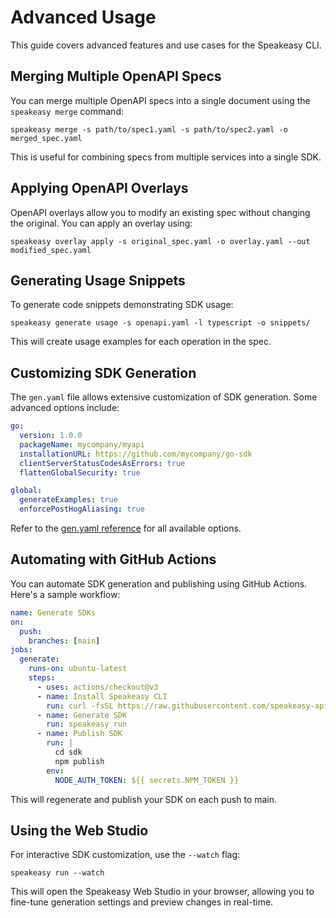 # Advanced Usage

This guide covers advanced features and use cases for the Speakeasy CLI.

## Merging Multiple OpenAPI Specs

You can merge multiple OpenAPI specs into a single document using the `speakeasy merge` command:

```
speakeasy merge -s path/to/spec1.yaml -s path/to/spec2.yaml -o merged_spec.yaml
```

This is useful for combining specs from multiple services into a single SDK.

## Applying OpenAPI Overlays

OpenAPI overlays allow you to modify an existing spec without changing the original. You can apply an overlay using:

```
speakeasy overlay apply -s original_spec.yaml -o overlay.yaml --out modified_spec.yaml
```

## Generating Usage Snippets

To generate code snippets demonstrating SDK usage:

```
speakeasy generate usage -s openapi.yaml -l typescript -o snippets/
```

This will create usage examples for each operation in the spec.

## Customizing SDK Generation

The `gen.yaml` file allows extensive customization of SDK generation. Some advanced options include:

```yaml
go:
  version: 1.0.0
  packageName: mycompany/myapi
  installationURL: https://github.com/mycompany/go-sdk
  clientServerStatusCodesAsErrors: true
  flattenGlobalSecurity: true

global:
  generateExamples: true
  enforcePostHogAliasing: true
```

Refer to the [gen.yaml reference](https://speakeasy.com/docs/sdk-generation/configuration/gen-yaml) for all available options.

## Automating with GitHub Actions

You can automate SDK generation and publishing using GitHub Actions. Here's a sample workflow:

```yaml
name: Generate SDKs
on:
  push:
    branches: [main]
jobs:
  generate:
    runs-on: ubuntu-latest
    steps:
      - uses: actions/checkout@v3
      - name: Install Speakeasy CLI
        run: curl -fsSL https://raw.githubusercontent.com/speakeasy-api/speakeasy/main/install.sh | sh
      - name: Generate SDK
        run: speakeasy run
      - name: Publish SDK
        run: |
          cd sdk
          npm publish
        env:
          NODE_AUTH_TOKEN: ${{ secrets.NPM_TOKEN }}
```

This will regenerate and publish your SDK on each push to main.

## Using the Web Studio

For interactive SDK customization, use the `--watch` flag:

```
speakeasy run --watch
```

This will open the Speakeasy Web Studio in your browser, allowing you to fine-tune generation settings and preview changes in real-time.